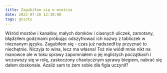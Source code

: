```yaml
---
title: Zagubiłem się w mieście
date: 2022-07-28 12:38:00
tags: gnioty
---
```


Wśród mostów i kanałów, małych domków i ciasnych uliczek, zamotany, błądziłem godzinami próbując odszyfrować ich nazwy z tabliczek w nieznanym języku. Zagubiłem się - czas już nadszedł by przyznać to niechętnie. Niczyja to wina, lecz ma własna! Toż nie wiódł mnie nikt na manowce ale w toku sprawy zapomniałem o jej mglistych początkach i wczuwszy się w rolę, zaskoczony chaotycznym sprawy biegiem, nabrać się dałem doskonale. 
Azaliż sam to żem sobie dla figla uczynił? 

